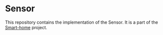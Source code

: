 # Sensor

This repository contains the implementation of the Sensor. It is a part of the [Smart-home](https://github.com/pklimuk-eng-thesis/smart-home) project.
